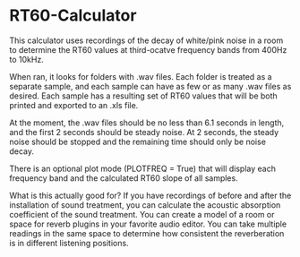 # RT60-Calculator

This calculator uses recordings of the decay of white/pink noise in a room to determine the RT60 values at third-ocatve frequency bands from 400Hz to 10kHz.

When ran, it looks for folders with .wav files. Each folder is treated as a separate sample, and each sample can have as few or as many .wav files as desired. Each sample has a resulting set of RT60 values that will be both printed and exported to an .xls file.

At the moment, the .wav files should be no less than 6.1 seconds in length, and the first 2 seconds should be steady noise. At 2 seconds, the steady noise should be stopped and the remaining time should only be noise decay.

There is an optional plot mode (PLOTFREQ = True) that will display each frequency band and the calculated RT60 slope of all samples.

What is this actually good for? If you have recordings of before and after the installation of sound treatment, you can calculate the acoustic absorption coefficient of the sound treatment. You can create a model of a room or space for reverb plugins in your favorite audio editor. You can take multiple readings in the same space to determine how consistent the reverberation is in different listening positions.
